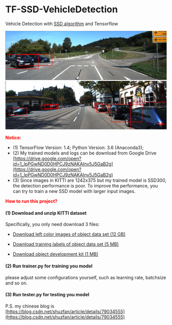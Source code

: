 # TF-SSD-VehicleDetection
Vehicle Detection with [SSD algorithm](https://arxiv.org/abs/1512.02325) and Tensorflow

![image](test_result1.JPG)
![image](test_result2.JPG)



<font color=red>**Notice:**</font>

 - (1) TensorFlow Version: 1.4; Python Version: 3.6 (Anaconda3); 
 - (2) My trained models and logs can be download from Google Drive [https://drive.google.com/open?id=1_IpPGwND0D0HPCJ9zNAKAInv5J5GaB2g](https://drive.google.com/open?id=1_IpPGwND0D0HPCJ9zNAKAInv5J5GaB2g)
 - (3) Since images in KITTI are 1242x375 but my trained model is SSD300, the detection performance is poor. To improve the performance, you can try to train a new SSD model with larger input images. 


<font color=red>**How to run this project?**</font>

#### (1) Download and unzip KITTI dataset

 Specifically, you only need download 3 files:

 - [Download left color images of object data set (12 GB)](http://www.cvlibs.net/download.php?file=data_object_image_2.zip)

 - [Download training labels of object data set (5 MB)](http://www.cvlibs.net/download.php?file=data_object_label_2.zip)

 - [Download object development kit (1 MB)](http://kitti.is.tue.mpg.de/kitti/devkit_object.zip)

#### (2) Run trainer.py for training you model

 please adjust some configurations yourself, such as learning rate, batchsize and so on.

#### (3) Run tester.py for testing you model  



P.S. my chinese blog is [https://blog.csdn.net/shuzfan/article/details/79034555](https://blog.csdn.net/shuzfan/article/details/79034555)



